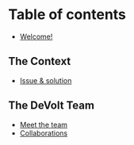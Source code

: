 # Table of contents

* [Welcome!](README.md)

## The Context

* [Issue & solution](the-company/vision-and-values.md)

## The DeVolt Team

* [Meet the team](the-devolt-team/meet-the-team.md)
* [Collaborations](the-devolt-team/collaborations.md)
